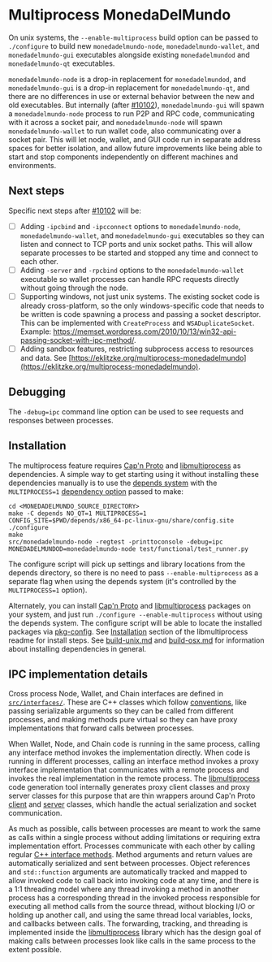 # Multiprocess MonedaDelMundo

On unix systems, the `--enable-multiprocess` build option can be passed to `./configure` to build new `monedadelmundo-node`, `monedadelmundo-wallet`, and `monedadelmundo-gui` executables alongside existing `monedadelmundod` and `monedadelmundo-qt` executables.

`monedadelmundo-node` is a drop-in replacement for `monedadelmundod`, and `monedadelmundo-gui` is a drop-in replacement for `monedadelmundo-qt`, and there are no differences in use or external behavior between the new and old executables. But internally (after [#10102](https://github.com/monedadelmundo/monedadelmundo/pull/10102)), `monedadelmundo-gui` will spawn a `monedadelmundo-node` process to run P2P and RPC code, communicating with it across a socket pair, and `monedadelmundo-node` will spawn `monedadelmundo-wallet` to run wallet code, also communicating over a socket pair. This will let node, wallet, and GUI code run in separate address spaces for better isolation, and allow future improvements like being able to start and stop components independently on different machines and environments.

## Next steps

Specific next steps after [#10102](https://github.com/monedadelmundo/monedadelmundo/pull/10102) will be:

- [ ] Adding `-ipcbind` and `-ipcconnect` options to `monedadelmundo-node`, `monedadelmundo-wallet`, and `monedadelmundo-gui` executables so they can listen and connect to TCP ports and unix socket paths. This will allow separate processes to be started and stopped any time and connect to each other.
- [ ] Adding `-server` and `-rpcbind` options to the `monedadelmundo-wallet` executable so wallet processes can handle RPC requests directly without going through the node.
- [ ] Supporting windows, not just unix systems. The existing socket code is already cross-platform, so the only windows-specific code that needs to be written is code spawning a process and passing a socket descriptor. This can be implemented with `CreateProcess` and `WSADuplicateSocket`. Example: https://memset.wordpress.com/2010/10/13/win32-api-passing-socket-with-ipc-method/.
- [ ] Adding sandbox features, restricting subprocess access to resources and data. See [https://eklitzke.org/multiprocess-monedadelmundo](https://eklitzke.org/multiprocess-monedadelmundo).

## Debugging

The `-debug=ipc` command line option can be used to see requests and responses between processes.

## Installation

The multiprocess feature requires [Cap'n Proto](https://capnproto.org/) and [libmultiprocess](https://github.com/chaincodelabs/libmultiprocess) as dependencies. A simple way to get starting using it without installing these dependencies manually is to use the [depends system](../depends) with the `MULTIPROCESS=1` [dependency option](../depends#dependency-options) passed to make:

```
cd <MONEDADELMUNDO_SOURCE_DIRECTORY>
make -C depends NO_QT=1 MULTIPROCESS=1
CONFIG_SITE=$PWD/depends/x86_64-pc-linux-gnu/share/config.site ./configure
make
src/monedadelmundo-node -regtest -printtoconsole -debug=ipc
MONEDADELMUNDOD=monedadelmundo-node test/functional/test_runner.py
```

The configure script will pick up settings and library locations from the depends directory, so there is no need to pass `--enable-multiprocess` as a separate flag when using the depends system (it's controlled by the `MULTIPROCESS=1` option).

Alternately, you can install [Cap'n Proto](https://capnproto.org/) and [libmultiprocess](https://github.com/chaincodelabs/libmultiprocess) packages on your system, and just run `./configure --enable-multiprocess` without using the depends system. The configure script will be able to locate the installed packages via [pkg-config](https://www.freedesktop.org/wiki/Software/pkg-config/). See [Installation](https://github.com/chaincodelabs/libmultiprocess#installation) section of the libmultiprocess readme for install steps. See [build-unix.md](build-unix.md) and [build-osx.md](build-osx.md) for information about installing dependencies in general.

## IPC implementation details

Cross process Node, Wallet, and Chain interfaces are defined in
[`src/interfaces/`](../src/interfaces/). These are C++ classes which follow
[conventions](developer-notes.md#internal-interface-guidelines), like passing
serializable arguments so they can be called from different processes, and
making methods pure virtual so they can have proxy implementations that forward
calls between processes.

When Wallet, Node, and Chain code is running in the same process, calling any
interface method invokes the implementation directly. When code is running in
different processes, calling an interface method invokes a proxy interface
implementation that communicates with a remote process and invokes the real
implementation in the remote process. The
[libmultiprocess](https://github.com/chaincodelabs/libmultiprocess) code
generation tool internally generates proxy client classes and proxy server
classes for this purpose that are thin wrappers around Cap'n Proto
[client](https://capnproto.org/cxxrpc.html#clients) and
[server](https://capnproto.org/cxxrpc.html#servers) classes, which handle the
actual serialization and socket communication.

As much as possible, calls between processes are meant to work the same as
calls within a single process without adding limitations or requiring extra
implementation effort. Processes communicate with each other by calling regular
[C++ interface methods](../src/interfaces/README.md). Method arguments and
return values are automatically serialized and sent between processes. Object
references and `std::function` arguments are automatically tracked and mapped
to allow invoked code to call back into invoking code at any time, and there is
a 1:1 threading model where any thread invoking a method in another process has
a corresponding thread in the invoked process responsible for executing all
method calls from the source thread, without blocking I/O or holding up another
call, and using the same thread local variables, locks, and callbacks between
calls. The forwarding, tracking, and threading is implemented inside the
[libmultiprocess](https://github.com/chaincodelabs/libmultiprocess) library
which has the design goal of making calls between processes look like calls in
the same process to the extent possible.

